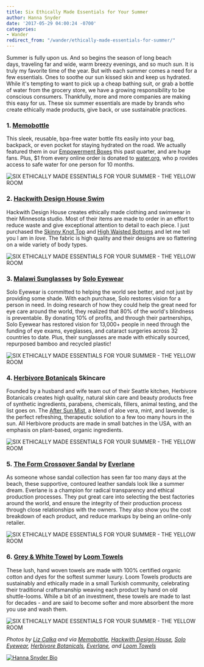 ```yaml
---
title: Six Ethically Made Essentials for Your Summer
author: Hanna Snyder
date: '2017-05-29 04:00:24 -0700'
categories:
- Wander
redirect_from: "/wander/ethically-made-essentials-for-summer/"
---
```


Summer is fully upon us. And so begins the season of long beach days, traveling far and wide, warm breezy evenings, and so much _sun_. It is truly my favorite time of the year. But with each summer comes a need for a few essentials. Ones to soothe our sun kissed skin and keep us hydrated. While it's tempting to want to pick up a cheap bathing suit, or grab a bottle of water from the grocery store, we have a growing responsibility to be conscious consumers. Thankfully, more and more companies are making this easy for us. These six summer essentials are made by brands who create ethically made products, give back, or use sustainable practices.

### 1\. [Memobottle](https://www.memobottle.com/)

This sleek, reusable, bpa-free water bottle fits easily into your bag, backpack, or even pocket for staying hydrated on the road. We actually featured them in our [Empowerment Boxes](https://yellowco.myshopify.com/collections/empowerment-boxes) this past quarter, and are huge fans. Plus, $1 from every online order is donated to [water.org](http://water.org/), who p rovides access to safe water for one person for 10 months.

![SIX ETHICALLY MADE ESSENTIALS FOR YOUR SUMMER - THE YELLOW ROOM](https://yellow-blog-images.imgix.net/2017/05/a6.jpg "SIX ETHICALLY MADE ESSENTIALS FOR YOUR SUMMER - THE YELLOW ROOM")

### 2\. [Hackwith Design House Swim](http://hackwithdesignhouse.com/product-category/apparel/swim/)

Hackwith Design House creates ethically made clothing and swimwear in their Minnesota studio. Most of their items are made to order in an effort to reduce waste and give exceptional attention to detail to each piece. I just purchased the [Skinny Knot Top](http://hackwithdesignhouse.com/product/skinny-knot-top/) and [High Waisted Bottoms](http://hackwithdesignhouse.com/product/high-waisted-bottoms-2/) and let me tell you I am in _love_. The fabric is high quality and their designs are so flattering on a wide variety of body types.

![SIX ETHICALLY MADE ESSENTIALS FOR YOUR SUMMER - THE YELLOW ROOM](https://yellow-blog-images.imgix.net/2017/05/HWDH.jpg "SIX ETHICALLY MADE ESSENTIALS FOR YOUR SUMMER - THE YELLOW ROOM")

### 3\. [Malawi Sunglasses](https://www.soloeyewear.com/collections/solo-all/products/malawi) by [Solo Eyewear](https://www.soloeyewear.com/)

Solo Eyewear is committed to helping the world see better, and not just by providing some shade. With each purchase, Solo restores vision for a person in need. In doing research of how they could help the great need for eye care around the world, they realized that 80% of the world's blindness is preventable. By donating 10% of profits, and through their partnerships, Solo Eyewear has restored vision for 13,000+ people in need through the funding of eye exams, eyeglasses, and cataract surgeries across 32 countries to date. Plus, their sunglasses are made with ethically sourced, repurposed bamboo and recycled plastic!

![SIX ETHICALLY MADE ESSENTIALS FOR YOUR SUMMER - THE YELLOW ROOM](https://yellow-blog-images.imgix.net/2017/05/SOLO.jpg "SIX ETHICALLY MADE ESSENTIALS FOR YOUR SUMMER - THE YELLOW ROOM")

### 4\. [Herbivore Botanicals](https://www.herbivorebotanicals.com/) Skincare

Founded by a husband and wife team out of their Seattle kitchen, Herbivore Botanicals creates high quality, natural skin care and beauty products free of synthetic ingredients, parabens, chemicals, fillers, animal testing, and the list goes on. The [After Sun Mist](https://www.herbivorebotanicals.com/products/after-sun-body-mist), a blend of aloe vera, mint, and lavender, is the perfect refreshing, therapeutic solution to a few too many hours in the sun. All Herbivore products are made in small batches in the USA, with an emphasis on plant-based, organic ingredients.

![SIX ETHICALLY MADE ESSENTIALS FOR YOUR SUMMER - THE YELLOW ROOM](https://yellow-blog-images.imgix.net/2017/05/herbivore.jpg "SIX ETHICALLY MADE ESSENTIALS FOR YOUR SUMMER - THE YELLOW ROOM")

### 5. [The Form Crossover Sandal](https://www.everlane.com/products/womens-molded-lthr-cross-slide-sandal-palerose?collection=womens-shoes) by [Everlane](https://www.everlane.com/)

As someone whose sandal collection has seen far too many days at the beach, these supportive, contoured leather sandals look like a summer dream. Everlane is a champion for radical transparency and ethical production processes. They put great care into selecting the best factories around the world, and ensure the integrity of their production process through close relationships with the owners. They also show you the cost breakdown of each product, and reduce markups by being an online-only retailer.

![SIX ETHICALLY MADE ESSENTIALS FOR YOUR SUMMER - THE YELLOW ROOM](https://yellow-blog-images.imgix.net/2017/05/EVERLANE.jpg "SIX ETHICALLY MADE ESSENTIALS FOR YOUR SUMMER - THE YELLOW ROOM")

### 6. [Grey & White Towel](https://www.loomtowels.com/shop/bath-towel-black-white-stripe) by [Loom Towels](https://www.loomtowels.com/)

These lush, hand woven towels are made with 100% certified organic cotton and dyes for the softest summer luxury. Loom Towels products are sustainably and ethically made in a small Turkish community, celebrating their traditional craftsmanship weaving each product by hand on old shuttle-looms. While a bit of an investment, these towels are made to last for decades - and are said to become softer and more absorbent the more you use and wash them.

![SIX ETHICALLY MADE ESSENTIALS FOR YOUR SUMMER - THE YELLOW ROOM](https://yellow-blog-images.imgix.net/2017/05/towels-1.jpg "SIX ETHICALLY MADE ESSENTIALS FOR YOUR SUMMER - THE YELLOW ROOM")

_Photos by [Liz Calka](https://www.lizcalka.photo/) and via [Memobottle](https://www.memobottle.com/), [Hackwith Design House](http://hackwithdesignhouse.com/), [Solo Eyewear](https://www.soloeyewear.com/), [Herbivore Botanicals](https://www.herbivorebotanicals.com/), [Everlane](https://www.everlane.com/), and [Loom Towels](https://www.loomtowels.com/)_

[![Hanna Snyder Bio](https://yellow-blog-images.imgix.net/2017/04/HANNA-BIO.jpg)](http://www.hannasnyder.com)
